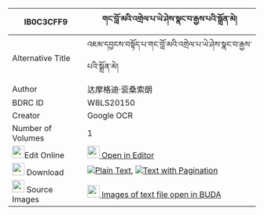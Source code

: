 |IB0C3CFF9|གང་བློ་མའི་འགྲེལ་པ་ཡེ་ཤེས་སྣང་བ་རྒྱས་པའི་སྒྲོན་མེ། 
| --- | --- 
|Alternative Title |འཇམ་དབྱངས་བསྟོད་པ་གང་བློ་མའི་འགྲེལ་པ་ཡེ་ཤེས་སྣང་བ་རྒྱས་པའི་སྒྲོན་མེ།
|Author| 达摩格迪·衮桑索朗
|BDRC ID | W8LS20150
|Creator | Google OCR
|Number of Volumes| 1
|<img width="25" src="https://img.icons8.com/color/25/000000/edit-property.png">Edit Online| [<img width="25" src="https://avatars.githubusercontent.com/u/45091458?s=200&v=4"> Open in Editor](http://editor.openpecha.org/IB0C3CFF9)
|<img width="25" src="https://img.icons8.com/fluent/48/000000/download-2.png"/>  Download | [![](https://img.icons8.com/color/20/000000/txt.png)Plain Text](https://github.com/Openpecha/IB0C3CFF9/releases/download/v1/gang_lo_ma_i_drelpa_yeshe_nang_plain_IB0C3CFF9.zip), [![](https://img.icons8.com/color/20/000000/txt.png)Text with Pagination](https://github.com/Openpecha/IB0C3CFF9/releases/download/v1/gang_lo_ma_i_drelpa_yeshe_nang_pages_IB0C3CFF9.zip)
|<img width="25" src="https://img.icons8.com/plasticine/100/000000/pictures-folder.png"/>  Source Images | [<img width="25" src="https://library.bdrc.io/icons/BUDA-small.svg"> Images of text file open in BUDA](https://library.bdrc.io/show/bdr:W8LS20150)